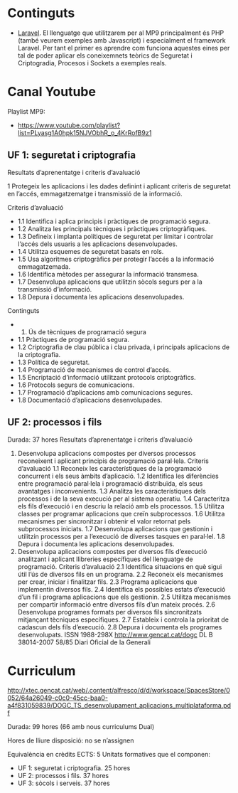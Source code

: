 # Continguts

- [Laravel](Laravel.md). El llenguatge que utilitzarem per al MP9 principalment és PHP (també veurem exemples amb Javascript) i especialment el framework Laravel. Per tant el primer es aprendre com funciona aquestes eines per tal de poder aplicar els coneixemnets teòrics de Seguretat i Criptogradia, Procesos i Sockets a exemples reals.

# Canal Youtube

Playlist MP9:
- https://www.youtube.com/playlist?list=PLyasg1A0hpk15NJVObhR_o_4KrRofB9z1

## UF 1: seguretat i criptografia

Resultats d’aprenentatge i criteris d’avaluació

1 Protegeix les aplicacions i les dades definint i aplicant criteris de seguretat en l’accés, emmagatzematge i
transmissió de la informació.

Criteris d’avaluació
- 1.1 Identifica i aplica principis i pràctiques de programació segura.
- 1.2 Analitza les principals tècniques i pràctiques criptogràfiques.
- 1.3 Defineix i implanta polítiques de seguretat per limitar i controlar l’accés dels usuaris a les aplicacions desenvolupades.
- 1.4 Utilitza esquemes de seguretat basats en rols.
- 1.5 Usa algoritmes criptogràfics per protegir l’accés a la informació emmagatzemada.
- 1.6 Identifica mètodes per assegurar la informació transmesa.
- 1.7 Desenvolupa aplicacions que utilitzin sòcols segurs per a la transmissió d’informació.
- 1.8 Depura i documenta les aplicacions desenvolupades.

Continguts
- 1. Ús de tècniques de programació segura
- 1.1 Pràctiques de programació segura.
- 1.2 Criptografia de clau pública i clau privada, i principals aplicacions de la criptografia.
- 1.3 Política de seguretat.
- 1.4 Programació de mecanismes de control d’accés.
- 1.5 Encriptació d’informació utilitzant protocols criptogràfics.
- 1.6 Protocols segurs de comunicacions.
- 1.7 Programació d’aplicacions amb comunicacions segures.
- 1.8 Documentació d’aplicacions desenvolupades.

## UF 2: processos i fils

Durada: 37 hores
Resultats d’aprenentatge i criteris d’avaluació
1. Desenvolupa aplicacions compostes per diversos processos reconeixent i aplicant principis de programació
paral·lela.
Criteris d’avaluació
1.1 Reconeix les característiques de la programació concurrent i els seus àmbits d’aplicació.
1.2 Identifica les diferències entre programació paral·lela i programació distribuïda, els seus avantatges i
inconvenients.
1.3 Analitza les característiques dels processos i de la seva execució per al sistema operatiu.
1.4 Caracteritza els fils d’execució i en descriu la relació amb els processos.
1.5 Utilitza classes per programar aplicacions que creïn subprocessos.
1.6 Utilitza mecanismes per sincronitzar i obtenir el valor retornat pels subprocessos iniciats.
1.7 Desenvolupa aplicacions que gestionin i utilitzin processos per a l’execució de diverses tasques en paral·lel.
1.8 Depura i documenta les aplicacions desenvolupades.
2. Desenvolupa aplicacions compostes per diversos fils d’execució analitzant i aplicant llibreries específiques del
llenguatge de programació.
Criteris d’avaluació
2.1 Identifica situacions en què sigui útil l’ús de diversos fils en un programa.
2.2 Reconeix els mecanismes per crear, iniciar i finalitzar fils.
2.3 Programa aplicacions que implementin diversos fils.
2.4 Identifica els possibles estats d’execució d’un fil i programa aplicacions que els gestionin.
2.5 Utilitza mecanismes per compartir informació entre diversos fils d’un mateix procés.
2.6 Desenvolupa programes formats per diversos fils sincronitzats mitjançant tècniques específiques.
2.7 Estableix i controla la prioritat de cadascun dels fils d’execució.
2.8 Depura i documenta els programes desenvolupats.
ISSN 1988-298X http://www.gencat.cat/dogc DL B 38014-2007
58/85 Diari Oficial de la Generali

# Curriculum

http://xtec.gencat.cat/web/.content/alfresco/d/d/workspace/SpacesStore/0052/64a26049-c0c0-45cc-baa0-a4f831059839/DOGC_TS_desenvolupament_aplicacions_multiplataforma.pdf


Durada: 99 hores (66 amb nous curriculums Dual)

Hores de lliure disposició: no se n’assignen

Equivalència en crèdits ECTS: 5
Unitats formatives que el componen:
- UF 1: seguretat i criptografia. 25 hores
- UF 2: processos i fils. 37 hores
- UF 3: sòcols i serveis. 37 hores
